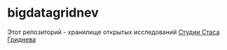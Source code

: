 # bigdatagridnev
Этот репозиторий - хранилище открытых исследований [Cтудии Стаса Гриднева](https://bigdatagridnev.ru)
